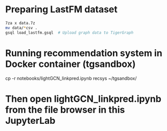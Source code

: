 # Preparing LastFM dataset

```bash
7za x data.7z
mv data/*csv .
gsql load_lastfm.gsql  # Upload graph data to TigerGraph
```

# Running recommendation system in Docker container (tgsandbox)

cp -r notebooks/lightGCN_linkpred.ipynb recsys ~/tgsandbox/
# Then open lightGCN_linkpred.ipynb from the file browser in this JupyterLab





